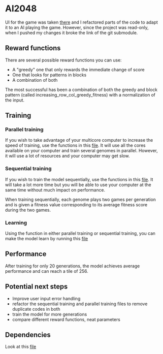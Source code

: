 # AI2048

UI for the game was taken [there](https://github.com/yangshun/2048-python) and I refactored parts of the code to adapt it to an AI playing the game. 
However, since the project was read-only, when I pushed my changes it broke the link of the git submodule. 

## Reward functions

There are several possible reward functions you can use: 
- A "greedy" one that only rewards the immediate change of score
- One that looks for patterns in blocks
- A combination of both

The most successful has been a combination of both the greedy and block pattern (called increasing_row_col_greedy_fitness) with a normalization of the input. 

## Training

### Parallel training

If you wish to take advantage of your multicore computer to increase the speed of training, use the functions in this [file](https://github.com/fredpell1/AI2048/blob/main/AI/paralleltraining.py). It will use all the cores available on your computer and train several genomes in parallel. However, it will use a lot of resources and your computer may get slow. 


### Sequential training

If you wish to train the model sequentially, use the functions in this [file](https://github.com/fredpell1/AI2048/blob/main/AI/training.py). It will take a lot more time but you will be able to use your computer at the same time without much impact on performance. 

When training sequentially, each genome plays two games per generation and is given a fitness value corresponding to its average fitness score during the two games.

### Learning

Using the function in either parallel training or sequential training, you can make the model learn by running this [file](https://github.com/fredpell1/AI2048/blob/main/AI/learning.py)

## Performance
 
After training for only 20 generations, the model achieves average performance and can reach a tile of 256. 

## Potential next steps

- Improve user input error handling
- refactor the sequential training and parallel training files to remove duplicate codes in both
- train the model for more generations
- compare different reward functions, neat parameters

## Dependencies

Look at this [file](https://github.com/fredpell1/AI2048/blob/main/requirements.txt)


